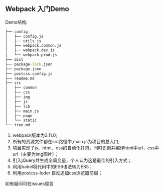 ## Webpack 入门Demo

Demo结构:

```cmd
├── config
│   ├── config.js
│   ├── utils.js
│   ├── webpack.common.js
│   ├── webpack.dev.js
│   └── webpack.prod.js
├── dist
├── package-lock.json
├── package.json
├── postcss.config.js
├── readme.md
├── src
│   ├── common
│   ├── css
│   ├── img
│   ├── js
│   ├── lib
│   ├── main.js
│   ├── page
│   └── static
└── tree.md
```

1. webpack版本为3.11.0;
2. 所有的资源文件都在src路径中,main.js为项目的总入口;
3. 项目实现了js、html、css的自动化打包，同时识别并编译html中url，css中url（主要为img图片）；
4. 引入jQuery并生成全局变量，个人认为这是最佳的引入方式；
5. 利用babel将代码中的ES6语法转为ES5；
6. 利用postcss-loder 自动追加css浏览器前缀；

如有疑问可在issues留言